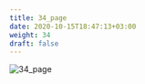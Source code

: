 ```yaml
---
title: 34_page
date: 2020-10-15T18:47:13+03:00
weight: 34
draft: false
---
```


 ![34_page](/images/module1/34_page.png)
